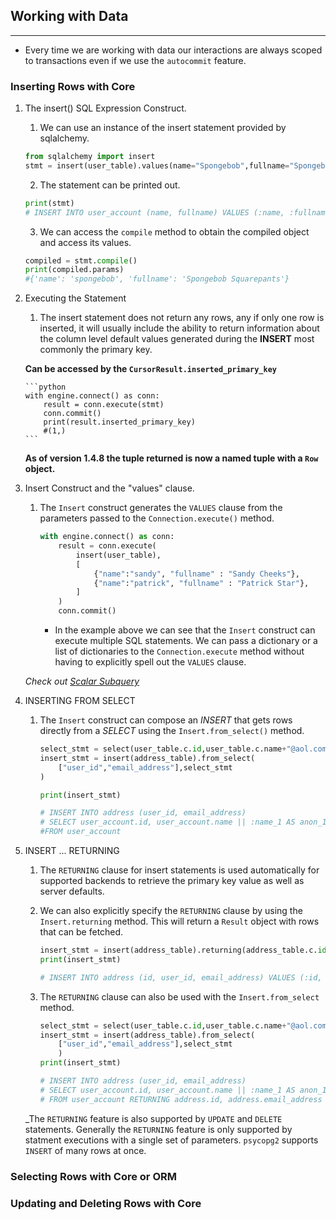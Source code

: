 ## Working with Data

---

- Every time we are working with data our interactions are always scoped to transactions even if we use the `autocommit` feature.

### Inserting Rows with Core

1.  The insert() SQL Expression Construct.

    1. We can use an instance of the insert statement provided by sqlalchemy.

    ```python
    from sqlalchemy import insert
    stmt = insert(user_table).values(name="Spongebob",fullname="Spongebob Squarepants")
    ```

    2. The statement can be printed out.

    ```python
    print(stmt)
    # INSERT INTO user_account (name, fullname) VALUES (:name, :fullname)
    ```

    3. We can access the `compile` method to obtain the compiled object and access its values.

    ```python
    compiled = stmt.compile()
    print(compiled.params)
    #{'name': 'spongebob', 'fullname': 'Spongebob Squarepants'}
    ```

2.  Executing the Statement

    1. The insert statement does not return any rows, any if only one row is inserted, it will usually include the ability to return information about the column level default values generated during the **INSERT** most commonly the primary key.

    **Can be accessed by the `CursorResult.inserted_primary_key`**

        ```python
        with engine.connect() as conn:
            result = conn.execute(stmt)
            conn.commit()
            print(result.inserted_primary_key)
            #(1,)
        ```

    **As of version 1.4.8 the tuple returned is now a named tuple with a `Row` object.**

3.  Insert Construct and the "values" clause.

    1. The `Insert` construct generates the `VALUES` clause from the parameters passed to the `Connection.execute()` method.

       ```python
       with engine.connect() as conn:
           result = conn.execute(
               insert(user_table),
               [
                   {"name":"sandy", "fullname" : "Sandy Cheeks"},
                   {"name":"patrick", "fullname" : "Patrick Star"},
               ]
           )
           conn.commit()
       ```

       - In the example above we can see that the `Insert` construct can execute multiple SQL statements. We can pass a dictionary or a list of dictionaries to the `Connection.execute` method without having to explicitly spell out the `VALUES` clause.

    _Check out [Scalar Subquery](https://github.com/j-machuca/sqlalchemy-tutorial/blob/master/scalar_subquery.md)_

4.  INSERTING FROM SELECT

    1. The `Insert` construct can compose an _INSERT_ that gets rows directly from a _SELECT_ using the `Insert.from_select()` method.

       ```python
       select_stmt = select(user_table.c.id,user_table.c.name+"@aol.com")
       insert_stmt = insert(address_table).from_select(
           ["user_id","email_address"],select_stmt
       )

       print(insert_stmt)

       # INSERT INTO address (user_id, email_address)
       # SELECT user_account.id, user_account.name || :name_1 AS anon_1
       #FROM user_account

       ```

5.  INSERT ... RETURNING

    1. The `RETURNING` clause for insert statements is used automatically for supported backends to retrieve the primary key value as well as server defaults.

    2. We can also explicitly specify the `RETURNING` clause by using the `Insert.returning` method. This will return a `Result` object with rows that can be fetched.

       ```python
       insert_stmt = insert(address_table).returning(address_table.c.id,address_table.c.email_address)
       print(insert_stmt)

       # INSERT INTO address (id, user_id, email_address) VALUES (:id, :user_id, :email_address) RETURNING address.id, address.email_address
       ```

    3. The `RETURNING` clause can also be used with the `Insert.from_select` method.

       ```python
       select_stmt = select(user_table.c.id,user_table.c.name+"@aol.com")
       insert_stmt = insert(address_table).from_select(
           ["user_id","email_address"],select_stmt
           )
       print(insert_stmt)

       # INSERT INTO address (user_id, email_address)
       # SELECT user_account.id, user_account.name || :name_1 AS anon_1
       # FROM user_account RETURNING address.id, address.email_address

       ```

    \_The `RETURNING` feature is also supported by `UPDATE` and `DELETE` statements. Generally the `RETURNING` feature is only supported by statment executions with a single set of parameters. `psycopg2` supports `INSERT` of many rows at once.

### Selecting Rows with Core or ORM

### Updating and Deleting Rows with Core
